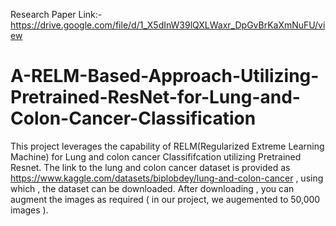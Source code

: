 Research Paper Link:- https://drive.google.com/file/d/1_X5dInW39lQXLWaxr_DpGvBrKaXmNuFU/view

# A-RELM-Based-Approach-Utilizing-Pretrained-ResNet-for-Lung-and-Colon-Cancer-Classification
 This project leverages the capability of RELM(Regularized Extreme Learning Machine) for Lung and colon cancer Classififcation utilizing Pretrained Resnet.
 The  link to the lung and colon cancer dataset is provided as  https://www.kaggle.com/datasets/biplobdey/lung-and-colon-cancer , using which , the dataset can be downloaded. After downloading , you can augment the images as required ( in our project, we augemented to 50,000 images ).
